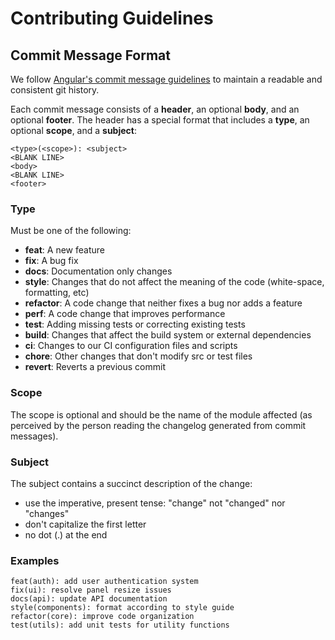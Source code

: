 # Contributing Guidelines

## Commit Message Format

We follow [Angular's commit message guidelines](https://github.com/angular/angular/blob/main/CONTRIBUTING.md#-commit-message-format) to maintain a readable and consistent git history.

Each commit message consists of a **header**, an optional **body**, and an optional **footer**. The header has a special format that includes a **type**, an optional **scope**, and a **subject**:

```
<type>(<scope>): <subject>
<BLANK LINE>
<body>
<BLANK LINE>
<footer>
```

### Type

Must be one of the following:

* **feat**: A new feature
* **fix**: A bug fix
* **docs**: Documentation only changes
* **style**: Changes that do not affect the meaning of the code (white-space, formatting, etc)
* **refactor**: A code change that neither fixes a bug nor adds a feature
* **perf**: A code change that improves performance
* **test**: Adding missing tests or correcting existing tests
* **build**: Changes that affect the build system or external dependencies
* **ci**: Changes to our CI configuration files and scripts
* **chore**: Other changes that don't modify src or test files
* **revert**: Reverts a previous commit

### Scope

The scope is optional and should be the name of the module affected (as perceived by the person reading the changelog generated from commit messages).

### Subject

The subject contains a succinct description of the change:

* use the imperative, present tense: "change" not "changed" nor "changes"
* don't capitalize the first letter
* no dot (.) at the end

### Examples

```
feat(auth): add user authentication system
fix(ui): resolve panel resize issues
docs(api): update API documentation
style(components): format according to style guide
refactor(core): improve code organization
test(utils): add unit tests for utility functions
